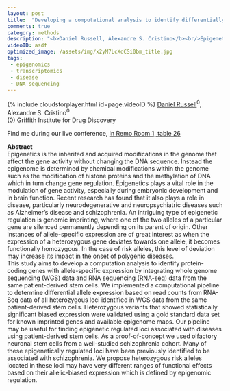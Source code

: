 ```yaml
---
layout: post
title:  "Developing a computational analysis to identify differentially allelic expressed loci in patient-derived stem cells"
comments: true
category: methods
description: "<b>Daniel Russell, Alexandre S. Cristino</b><br/>Epigenetics is the inherited and acquired modifica..."
videoID: asdf
optimized_image: /assets/img/x2yM7LcXdCSi0bm_title.jpg
tags:
 - epigenomics
 - transcriptomics
 - disease
 - DNA sequencing
---
```

{% include cloudstorplayer.html id=page.videoID %}
<u>Daniel Russell</u><sup>0</sup>, Alexandre S. Cristino<sup>0</sup><br/>
\(0\) Griffith Institute for Drug Discovery

Find me during our live conference, [in Remo Room 1, table 26](https://remo.co)

<b>Abstract</b><br/>
Epigenetics is the inherited and acquired modifications in the genome that affect the gene activity without changing the DNA sequence. Instead the epigenome is determined by chemical modifications within the genome such as the modification of histone proteins and the methylation of DNA which in turn change gene regulation. Epigenetics plays a vital role in the modulation of gene activity, especially during embryonic development and in brain function. Recent research has found that it also plays a role in disease, particularly neurodegenerative and neuropsychiatric diseases such as Alzheimer’s disease and schizophrenia. An intriguing type of epigenetic regulation is genomic imprinting, where one of the two alleles of a particular gene are silenced permanently depending on its parent of origin. Other instances of allele-specific expression are of great interest as when the expression of a heterozygous gene deviates towards one allele, it becomes functionally homozygous. In the case of risk alleles, this level of deviation may increase its impact in the onset of polygenic diseases. <br/>This study aims to develop a computation analysis to identify protein-coding genes with allele-specific expression by integrating whole genome sequencing \(WGS\) data and RNA sequencing \(RNA-seq\) data from the same patient-derived stem cells.  We implemented a computational pipeline to determine differential allele expression based on read counts from RNA-Seq data of all heterozygous loci identified in WGS data from the same patient-derived stem cells. Heterozygous variants that showed statistically significant biased expression were validated using a gold standard data set for known imprinted genes and available epigenome maps. Our pipeline may be useful for finding epigenetic regulated loci associated with diseases using patient-derived stem cells. As a proof-of-concept we used olfactory neuronal stem cells from a well-studied schizophrenia cohort. Many of these epigenetically regulated loci have been previously identified to be associated with schizophrenia. We propose heterozygous risk alleles located in these loci may have very different ranges of functional effects based on their allelic-biased expression which is defined by epigenomic regulation.
